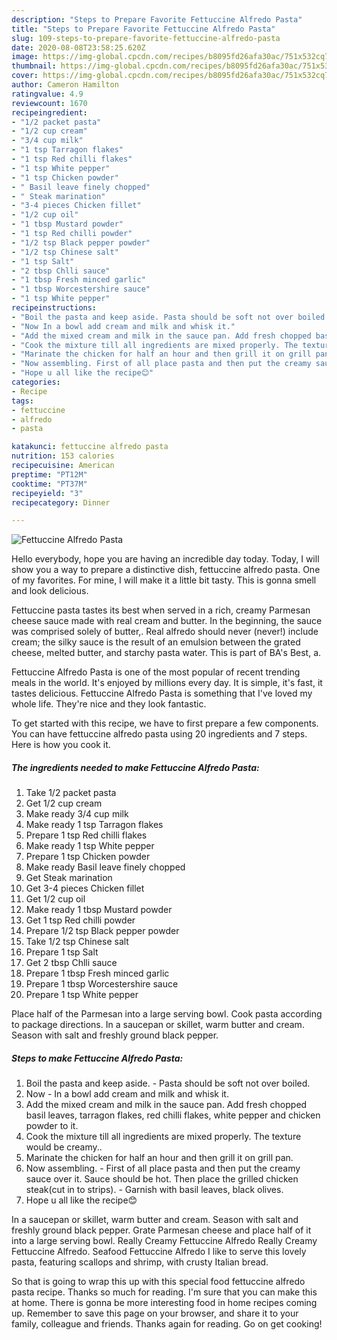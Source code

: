 ```yaml
---
description: "Steps to Prepare Favorite Fettuccine Alfredo Pasta"
title: "Steps to Prepare Favorite Fettuccine Alfredo Pasta"
slug: 109-steps-to-prepare-favorite-fettuccine-alfredo-pasta
date: 2020-08-08T23:58:25.620Z
image: https://img-global.cpcdn.com/recipes/b8095fd26afa30ac/751x532cq70/fettuccine-alfredo-pasta-recipe-main-photo.jpg
thumbnail: https://img-global.cpcdn.com/recipes/b8095fd26afa30ac/751x532cq70/fettuccine-alfredo-pasta-recipe-main-photo.jpg
cover: https://img-global.cpcdn.com/recipes/b8095fd26afa30ac/751x532cq70/fettuccine-alfredo-pasta-recipe-main-photo.jpg
author: Cameron Hamilton
ratingvalue: 4.9
reviewcount: 1670
recipeingredient:
- "1/2 packet pasta"
- "1/2 cup cream"
- "3/4 cup milk"
- "1 tsp Tarragon flakes"
- "1 tsp Red chilli flakes"
- "1 tsp White pepper"
- "1 tsp Chicken powder"
- " Basil leave finely chopped"
- " Steak marination"
- "3-4 pieces Chicken fillet"
- "1/2 cup oil"
- "1 tbsp Mustard powder"
- "1 tsp Red chilli powder"
- "1/2 tsp Black pepper powder"
- "1/2 tsp Chinese salt"
- "1 tsp Salt"
- "2 tbsp Chlli sauce"
- "1 tbsp Fresh minced garlic"
- "1 tbsp Worcestershire sauce"
- "1 tsp White pepper"
recipeinstructions:
- "Boil the pasta and keep aside. Pasta should be soft not over boiled."
- "Now In a bowl add cream and milk and whisk it."
- "Add the mixed cream and milk in the sauce pan. Add fresh chopped basil leaves, tarragon flakes, red chilli flakes, white pepper and chicken powder to it."
- "Cook the mixture till all ingredients are mixed properly. The texture would be creamy.."
- "Marinate the chicken for half an hour and then grill it on grill pan."
- "Now assembling. First of all place pasta and then put the creamy sauce over it. Sauce should be hot. Then place the grilled chicken steak(cut in to strips). Garnish with basil leaves, black olives."
- "Hope u all like the recipe😊"
categories:
- Recipe
tags:
- fettuccine
- alfredo
- pasta

katakunci: fettuccine alfredo pasta 
nutrition: 153 calories
recipecuisine: American
preptime: "PT12M"
cooktime: "PT37M"
recipeyield: "3"
recipecategory: Dinner

---
```



![Fettuccine Alfredo Pasta](https://img-global.cpcdn.com/recipes/b8095fd26afa30ac/751x532cq70/fettuccine-alfredo-pasta-recipe-main-photo.jpg)

Hello everybody, hope you are having an incredible day today. Today, I will show you a way to prepare a distinctive dish, fettuccine alfredo pasta. One of my favorites. For mine, I will make it a little bit tasty. This is gonna smell and look delicious.

Fettuccine pasta tastes its best when served in a rich, creamy Parmesan cheese sauce made with real cream and butter. In the beginning, the sauce was comprised solely of butter,. Real alfredo should never (never!) include cream; the silky sauce is the result of an emulsion between the grated cheese, melted butter, and starchy pasta water. This is part of BA&#39;s Best, a.

Fettuccine Alfredo Pasta is one of the most popular of recent trending meals in the world. It's enjoyed by millions every day. It is simple, it's fast, it tastes delicious. Fettuccine Alfredo Pasta is something that I've loved my whole life. They're nice and they look fantastic.


To get started with this recipe, we have to first prepare a few components. You can have fettuccine alfredo pasta using 20 ingredients and 7 steps. Here is how you cook it.

<!--inarticleads1-->

##### The ingredients needed to make Fettuccine Alfredo Pasta:

1. Take 1/2 packet pasta
1. Get 1/2 cup cream
1. Make ready 3/4 cup milk
1. Make ready 1 tsp Tarragon flakes
1. Prepare 1 tsp Red chilli flakes
1. Make ready 1 tsp White pepper
1. Prepare 1 tsp Chicken powder
1. Make ready  Basil leave finely chopped
1. Get  Steak marination
1. Get 3-4 pieces Chicken fillet
1. Get 1/2 cup oil
1. Make ready 1 tbsp Mustard powder
1. Get 1 tsp Red chilli powder
1. Prepare 1/2 tsp Black pepper powder
1. Take 1/2 tsp Chinese salt
1. Prepare 1 tsp Salt
1. Get 2 tbsp Chlli sauce
1. Prepare 1 tbsp Fresh minced garlic
1. Prepare 1 tbsp Worcestershire sauce
1. Prepare 1 tsp White pepper


Place half of the Parmesan into a large serving bowl. Cook pasta according to package directions. In a saucepan or skillet, warm butter and cream. Season with salt and freshly ground black pepper. 

<!--inarticleads2-->

##### Steps to make Fettuccine Alfredo Pasta:

1. Boil the pasta and keep aside. - Pasta should be soft not over boiled.
1. Now - In a bowl add cream and milk and whisk it.
1. Add the mixed cream and milk in the sauce pan. Add fresh chopped basil leaves, tarragon flakes, red chilli flakes, white pepper and chicken powder to it.
1. Cook the mixture till all ingredients are mixed properly. The texture would be creamy..
1. Marinate the chicken for half an hour and then grill it on grill pan.
1. Now assembling. - First of all place pasta and then put the creamy sauce over it. Sauce should be hot. Then place the grilled chicken steak(cut in to strips). - Garnish with basil leaves, black olives.
1. Hope u all like the recipe😊


In a saucepan or skillet, warm butter and cream. Season with salt and freshly ground black pepper. Grate Parmesan cheese and place half of it into a large serving bowl. Really Creamy Fettuccine Alfredo Really Creamy Fettuccine Alfredo. Seafood Fettuccine Alfredo I like to serve this lovely pasta, featuring scallops and shrimp, with crusty Italian bread. 

So that is going to wrap this up with this special food fettuccine alfredo pasta recipe. Thanks so much for reading. I'm sure that you can make this at home. There is gonna be more interesting food in home recipes coming up. Remember to save this page on your browser, and share it to your family, colleague and friends. Thanks again for reading. Go on get cooking!
